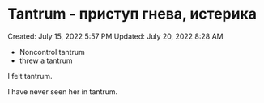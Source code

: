 # Tantrum - приступ гнева, истерика

Created: July 15, 2022 5:57 PM
Updated: July 20, 2022 8:28 AM

- Noncontrol tantrum
- threw a tantrum

I felt tantrum.

I have never seen her in tantrum.